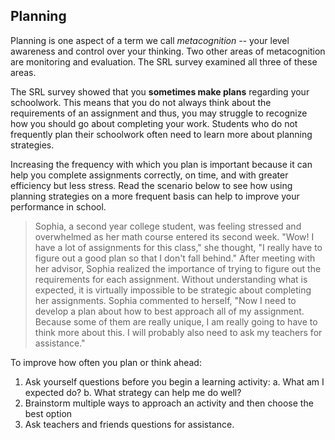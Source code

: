 ## Planning

Planning is one aspect of a term we call *metacognition* -- your level awareness and control over your thinking. Two other areas of metacognition are monitoring and evaluation. The SRL survey examined all three of these areas.

The SRL survey showed that you **sometimes make plans** regarding your schoolwork. This means that you do not always think about the requirements of an assignment and thus, you may struggle to recognize how you should go about completing your work. Students who do not frequently plan their schoolwork often need to learn more about planning strategies. 

Increasing the frequency with which you plan is important because it can help you complete assignments correctly, on time, and with greater efficiency but less stress. Read the scenario below to see how using planning strategies on a more frequent basis can help to improve your performance in school.

> Sophia, a second year college student, was feeling stressed and overwhelmed as her math course entered its second week. "Wow! I have a lot of assignments for this class," she thought, "I really have to figure out a good plan so that I don't fall behind." After meeting with her advisor, Sophia realized the importance of trying to figure out the requirements for each assignment. Without understanding what is expected, it is virtually impossible to be strategic about completing her assignments. Sophia commented to herself, "Now I need to develop a plan about how to best approach all of my assignment. Because some of them are really unique, I am really going to have to think more about this. I will probably also need to ask my teachers for assistance."

To improve how often you plan or think ahead:

1.	Ask yourself questions before you begin a learning activity:
	a.	What am I expected do?
	b.	What strategy can help me do well? 
2.	Brainstorm multiple ways to approach an activity and then choose the best option
3. Ask teachers and friends questions for assistance.
